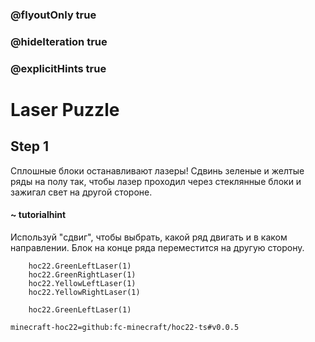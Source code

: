 ### @flyoutOnly true
### @hideIteration true
### @explicitHints true


# Laser Puzzle

## Step 1  
Сплошные блоки останавливают лазеры! Сдвинь зеленые и желтые ряды на полу так, чтобы лазер проходил через стеклянные блоки и зажигал свет на другой стороне.  

#### ~ tutorialhint  
Используй "сдвиг", чтобы выбрать, какой ряд двигать и в каком направлении. Блок на конце ряда переместится на другую сторону.  



```ghost
    hoc22.GreenLeftLaser(1)
    hoc22.GreenRightLaser(1)
    hoc22.YellowLeftLaser(1)
    hoc22.YellowRightLaser(1)
```
```template
    hoc22.GreenLeftLaser(1)

```
```package
minecraft-hoc22=github:fc-minecraft/hoc22-ts#v0.0.5
```